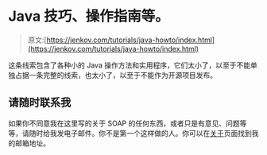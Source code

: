 # Java 技巧、操作指南等。

> 原文:[https://jenkov.com/tutorials/java-howto/index.html](https://jenkov.com/tutorials/java-howto/index.html)

这条线索包含了各种小的 Java 操作方法和实用程序，它们太小了，以至于不能单独占据一条完整的线索，也太小了，以至于不能作为开源项目发布。

## 请随时联系我

如果你不同意我在这里写的关于 SOAP 的任何东西，或者只是有意见、问题等等，请随时给我发电子邮件。你不是第一个这样做的人。你可以在[关于](http://jenkov.com/about/index.html)页面找到我的邮箱地址。